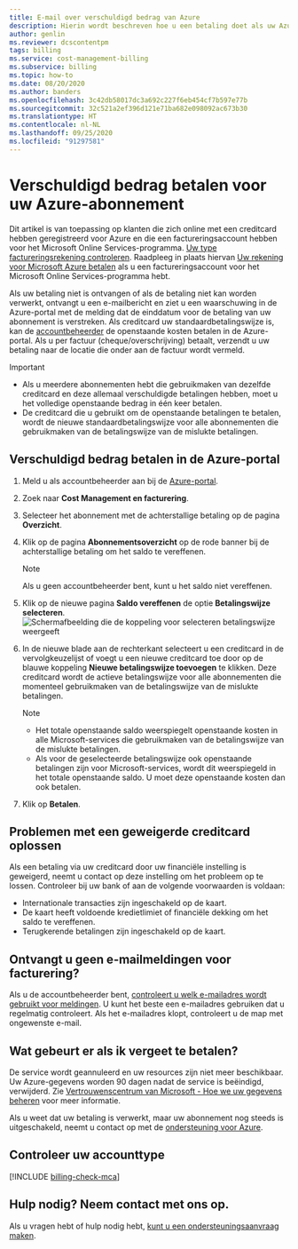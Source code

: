 ```yaml
---
title: E-mail over verschuldigd bedrag van Azure
description: Hierin wordt beschreven hoe u een betaling doet als uw Azure-abonnement een verschuldigde betaling heeft
author: genlin
ms.reviewer: dcscontentpm
tags: billing
ms.service: cost-management-billing
ms.subservice: billing
ms.topic: how-to
ms.date: 08/20/2020
ms.author: banders
ms.openlocfilehash: 3c42db58017dc3a692c227f6eb454cf7b597e77b
ms.sourcegitcommit: 32c521a2ef396d121e71ba682e098092ac673b30
ms.translationtype: HT
ms.contentlocale: nl-NL
ms.lasthandoff: 09/25/2020
ms.locfileid: "91297581"
---
```

# <a name="resolve-past-due-balance-for-your-azure-subscription"></a>Verschuldigd bedrag betalen voor uw Azure-abonnement

Dit artikel is van toepassing op klanten die zich online met een creditcard hebben geregistreerd voor Azure en die een factureringsaccount hebben voor het Microsoft Online Services-programma. [Uw type factureringsrekening controleren](#check-the-type-of-your-account). Raadpleeg in plaats hiervan [Uw rekening voor Microsoft Azure betalen](../understand/pay-bill.md) als u een factureringsaccount voor het Microsoft Online Services-programma hebt.

Als uw betaling niet is ontvangen of als de betaling niet kan worden verwerkt, ontvangt u een e-mailbericht en ziet u een waarschuwing in de Azure-portal met de melding dat de einddatum voor de betaling van uw abonnement is verstreken. Als creditcard uw standaardbetalingswijze is, kan de [accountbeheerder](../understand/subscription-transfer.md#whoisaa) de openstaande kosten betalen in de Azure-portal. Als u per factuur (cheque/overschrijving) betaalt, verzendt u uw betaling naar de locatie die onder aan de factuur wordt vermeld.

> [!IMPORTANT]
> * Als u meerdere abonnementen hebt die gebruikmaken van dezelfde creditcard en deze allemaal verschuldigde betalingen hebben, moet u het volledige openstaande bedrag in één keer betalen.
> * De creditcard die u gebruikt om de openstaande betalingen te betalen, wordt de nieuwe standaardbetalingswijze voor alle abonnementen die gebruikmaken van de betalingswijze van de mislukte betalingen.

## <a name="resolve-past-due-balance-in-the-azure-portal"></a>Verschuldigd bedrag betalen in de Azure-portal

1. Meld u als accountbeheerder aan bij de [Azure-portal](https://portal.azure.com).
1. Zoek naar **Cost Management en facturering**.
1. Selecteer het abonnement met de achterstallige betaling op de pagina **Overzicht**.
1. Klik op de pagina **Abonnementsoverzicht** op de rode banner bij de achterstallige betaling om het saldo te vereffenen.
    > [!NOTE]
    > Als u geen accountbeheerder bent, kunt u het saldo niet vereffenen.
1. Klik op de nieuwe pagina **Saldo vereffenen** de optie **Betalingswijze selecteren**.
    ![Schermafbeelding die de koppeling voor selecteren betalingswijze weergeeft](./media/resolve-past-due-balance/settle-balance-screen.png)

1. In de nieuwe blade aan de rechterkant selecteert u een creditcard in de vervolgkeuzelijst of voegt u een nieuwe creditcard toe door op de blauwe koppeling **Nieuwe betalingswijze toevoegen** te klikken. Deze creditcard wordt de actieve betalingswijze voor alle abonnementen die momenteel gebruikmaken van de betalingswijze van de mislukte betalingen.
     > [!NOTE]
     > * Het totale openstaande saldo weerspiegelt openstaande kosten in alle Microsoft-services die gebruikmaken van de betalingswijze van de mislukte betalingen.
     > * Als voor de geselecteerde betalingswijze ook openstaande betalingen zijn voor Microsoft-services, wordt dit weerspiegeld in het totale openstaande saldo. U moet deze openstaande kosten dan ook betalen.
1. Klik op **Betalen**.

## <a name="troubleshoot-declined-credit-card"></a>Problemen met een geweigerde creditcard oplossen

Als een betaling via uw creditcard door uw financiële instelling is geweigerd, neemt u contact op deze instelling om het probleem op te lossen. Controleer bij uw bank of aan de volgende voorwaarden is voldaan:
- Internationale transacties zijn ingeschakeld op de kaart.
- De kaart heeft voldoende kredietlimiet of financiële dekking om het saldo te vereffenen.
- Terugkerende betalingen zijn ingeschakeld op de kaart.

## <a name="not-getting-billing-email-notifications"></a>Ontvangt u geen e-mailmeldingen voor facturering?

Als u de accountbeheerder bent, [controleert u welk e-mailadres wordt gebruikt voor meldingen](change-azure-account-profile.md). U kunt het beste een e-mailadres gebruiken dat u regelmatig controleert. Als het e-mailadres klopt, controleert u de map met ongewenste e-mail.

## <a name="if-i-forget-to-pay-what-happens"></a>Wat gebeurt er als ik vergeet te betalen?

De service wordt geannuleerd en uw resources zijn niet meer beschikbaar. Uw Azure-gegevens worden 90 dagen nadat de service is beëindigd, verwijderd. Zie [Vertrouwenscentrum van Microsoft - Hoe we uw gegevens beheren](https://go.microsoft.com/fwLink/p/?LinkID=822930&clcid=0x409) voor meer informatie.

Als u weet dat uw betaling is verwerkt, maar uw abonnement nog steeds is uitgeschakeld, neemt u contact op met de [ondersteuning voor Azure](https://portal.azure.com/#blade/Microsoft_Azure_Support/HelpAndSupportBlade).

## <a name="check-the-type-of-your-account"></a>Controleer uw accounttype
[!INCLUDE [billing-check-mca](../../../includes/billing-check-account-type.md)]

## <a name="need-help-contact-us"></a>Hulp nodig? Neem contact met ons op.

Als u vragen hebt of hulp nodig hebt, [kunt u een ondersteuningsaanvraag maken](https://go.microsoft.com/fwlink/?linkid=2083458).
